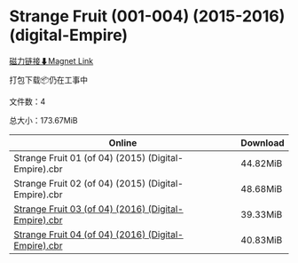 # Strange Fruit (001-004) (2015-2016) (digital-Empire)

[磁力链接⬇Magnet Link](magnet:?xt=urn:btih:8994a81af3d6d97ef141fa0f5cbeb0a85d8c0c83&dn=Strange%20Fruit%20%28001-004%29%20%282015-2016%29%20%28digital-Empire%29)

打包下载📦仍在工事中

文件数：4

总大小：173.67MiB

Online | Download
--- | ---
Strange Fruit 01 (of 04) (2015) (Digital-Empire).cbr | 44.82MiB
Strange Fruit 02 (of 04) (2015) (Digital-Empire).cbr | 48.68MiB
[Strange Fruit 03 (of 04) (2016) (Digital-Empire).cbr](https://github.com/alicewish/markdown/blob/master/comic/Strange-Fruit-03-of-04-2016-Digital-Empire-cbr.md) | 39.33MiB
[Strange Fruit 04 (of 04) (2016) (Digital-Empire).cbr](https://github.com/alicewish/markdown/blob/master/comic/Strange-Fruit-04-of-04-2016-Digital-Empire-cbr.md) | 40.83MiB